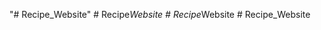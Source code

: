 "# Recipe_Website" 
#   R e c i p e _ W e b s i t e  
 #   R e c i p e _ W e b s i t e  
 #   R e c i p e _ W e b s i t e  
 